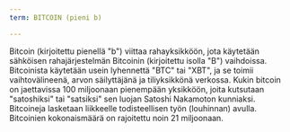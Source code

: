 ```yaml
---
term: BITCOIN (pieni b)

---
```

Bitcoin (kirjoitettu pienellä "b") viittaa rahayksikköön, jota käytetään sähköisen rahajärjestelmän Bitcoinin (kirjoitettu isolla "B") vaihdoissa. Bitcoinista käytetään usein lyhennettä "BTC" tai "XBT", ja se toimii vaihtovälineenä, arvon säilyttäjänä ja tiliyksikkönä verkossa. Kukin bitcoin on jaettavissa 100 miljoonaan pienempään yksikköön, joita kutsutaan "satoshiksi" tai "satsiksi" sen luojan Satoshi Nakamoton kunniaksi. Bitcoineja lasketaan liikkeelle todisteellisen työn (louhinnan) avulla. Bitcoinien kokonaismäärä on rajoitettu noin 21 miljoonaan.